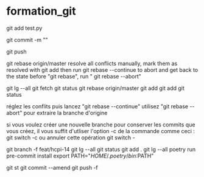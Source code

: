 # formation_git


git add test.py

git commit -m ""

git push


git rebase origin/master
 resolve all conflicts manually, mark them as resolved with 
git add then run 
git rebase --continue
to abort and get back to the state before "git rebase", run " git rebase --abort"


git lg --all 
git fetch
git status
git rebase origin/master
git add 
git add 
git status

réglez les conflits puis lancez "git rebase --continue"
utilisez "git rebase -- abort" pour extraire la branche d'origine


si vous voulez créer une nouvelle branche pour conserver les commits que vous créez,
il vous suffit d'utliser l'option -c de la commande comme ceci :
git switch -c <nom-de-la-nouvelle-branche>
ou annuler cette opération 
git switch -



git branch -f feat/hcpi-14
git lg --all
git status
git add .
git lg --all
poetry run pre-commit install
export PATH="$HOME/.poetry/bin:$PATH"

git st
git commit --amend
git push -f